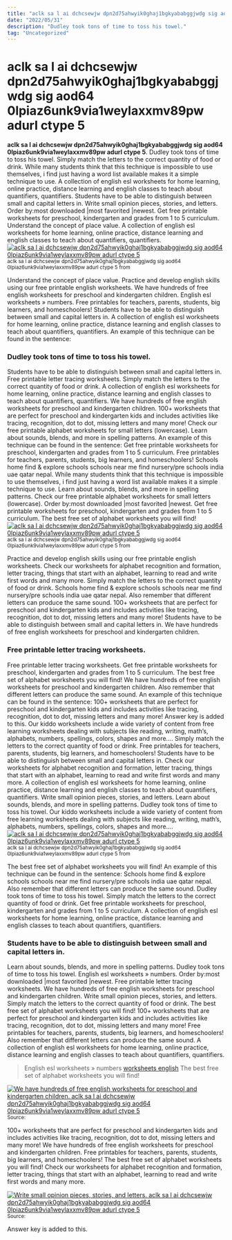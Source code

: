 ```yaml
---
title: "aclk sa l ai dchcsewjw dpn2d75ahwyik0ghaj1bgkyababggjwdg sig aod64 0lpiaz6unk9via1weylaxxmv89pw adurl ctype 5"
date: "2022/05/31"
description: "Dudley took tons of time to toss his towel."
tag: "Uncategorized"
---
```


# aclk sa l ai dchcsewjw dpn2d75ahwyik0ghaj1bgkyababggjwdg sig aod64 0lpiaz6unk9via1weylaxxmv89pw adurl ctype 5
**aclk sa l ai dchcsewjw dpn2d75ahwyik0ghaj1bgkyababggjwdg sig aod64 0lpiaz6unk9via1weylaxxmv89pw adurl ctype 5**. Dudley took tons of time to toss his towel. Simply match the letters to the correct quantity of food or drink. While many students think that this technique is impossible to use themselves, i find just having a word list available makes it a simple technique to use. A collection of english esl worksheets for home learning, online practice, distance learning and english classes to teach about quantifiers, quantifiers. Students have to be able to distinguish between small and capital letters in.
Write small opinion pieces, stories, and letters. Order by:most downloaded |most favorited |newest. Get free printable worksheets for preschool, kindergarten and grades from 1 to 5 curriculum. Understand the concept of place value. A collection of english esl worksheets for home learning, online practice, distance learning and english classes to teach about quantifiers, quantifiers.
[![aclk sa l ai dchcsewjw dpn2d75ahwyik0ghaj1bgkyababggjwdg sig aod64 0lpiaz6unk9via1weylaxxmv89pw adurl ctype 5](6830041 "aclk sa l ai dchcsewjw dpn2d75ahwyik0ghaj1bgkyababggjwdg sig aod64 0lpiaz6unk9via1weylaxxmv89pw adurl ctype 5")](6830041)
<small>aclk sa l ai dchcsewjw dpn2d75ahwyik0ghaj1bgkyababggjwdg sig aod64 0lpiaz6unk9via1weylaxxmv89pw adurl ctype 5 from </small>

Understand the concept of place value. Practice and develop english skills using our free printable english worksheets. We have hundreds of free english worksheets for preschool and kindergarten children. English esl worksheets » numbers. Free printables for teachers, parents, students, big learners, and homeschoolers! Students have to be able to distinguish between small and capital letters in. A collection of english esl worksheets for home learning, online practice, distance learning and english classes to teach about quantifiers, quantifiers. An example of this technique can be found in the sentence:

### Dudley took tons of time to toss his towel.
Students have to be able to distinguish between small and capital letters in. Free printable letter tracing worksheets. Simply match the letters to the correct quantity of food or drink. A collection of english esl worksheets for home learning, online practice, distance learning and english classes to teach about quantifiers, quantifiers. We have hundreds of free english worksheets for preschool and kindergarten children. 100+ worksheets that are perfect for preschool and kindergarten kids and includes activities like tracing, recognition, dot to dot, missing letters and many more! Check our free printable alphabet worksheets for small letters (lowercase). Learn about sounds, blends, and more in spelling patterns. An example of this technique can be found in the sentence: Get free printable worksheets for preschool, kindergarten and grades from 1 to 5 curriculum. Free printables for teachers, parents, students, big learners, and homeschoolers! Schools home find &amp; explore schools schools near me find nursery/pre schools india uae qatar nepal. While many students think that this technique is impossible to use themselves, i find just having a word list available makes it a simple technique to use.
Learn about sounds, blends, and more in spelling patterns. Check our free printable alphabet worksheets for small letters (lowercase). Order by:most downloaded |most favorited |newest. Get free printable worksheets for preschool, kindergarten and grades from 1 to 5 curriculum. The best free set of alphabet worksheets you will find!
[![aclk sa l ai dchcsewjw dpn2d75ahwyik0ghaj1bgkyababggjwdg sig aod64 0lpiaz6unk9via1weylaxxmv89pw adurl ctype 5](6830041 "aclk sa l ai dchcsewjw dpn2d75ahwyik0ghaj1bgkyababggjwdg sig aod64 0lpiaz6unk9via1weylaxxmv89pw adurl ctype 5")](6830041)
<small>aclk sa l ai dchcsewjw dpn2d75ahwyik0ghaj1bgkyababggjwdg sig aod64 0lpiaz6unk9via1weylaxxmv89pw adurl ctype 5 from </small>

Practice and develop english skills using our free printable english worksheets. Check our worksheets for alphabet recognition and formation, letter tracing, things that start with an alphabet, learning to read and write first words and many more. Simply match the letters to the correct quantity of food or drink. Schools home find &amp; explore schools schools near me find nursery/pre schools india uae qatar nepal. Also remember that different letters can produce the same sound. 100+ worksheets that are perfect for preschool and kindergarten kids and includes activities like tracing, recognition, dot to dot, missing letters and many more! Students have to be able to distinguish between small and capital letters in. We have hundreds of free english worksheets for preschool and kindergarten children.

### Free printable letter tracing worksheets.
Free printable letter tracing worksheets. Get free printable worksheets for preschool, kindergarten and grades from 1 to 5 curriculum. The best free set of alphabet worksheets you will find! We have hundreds of free english worksheets for preschool and kindergarten children. Also remember that different letters can produce the same sound. An example of this technique can be found in the sentence: 100+ worksheets that are perfect for preschool and kindergarten kids and includes activities like tracing, recognition, dot to dot, missing letters and many more! Answer key is added to this. Our kiddo worksheets include a wide variety of content from free learning worksheets dealing with subjects like reading, writing, math’s, alphabets, numbers, spellings, colors, shapes and more…. Simply match the letters to the correct quantity of food or drink. Free printables for teachers, parents, students, big learners, and homeschoolers! Students have to be able to distinguish between small and capital letters in. Check our worksheets for alphabet recognition and formation, letter tracing, things that start with an alphabet, learning to read and write first words and many more.
A collection of english esl worksheets for home learning, online practice, distance learning and english classes to teach about quantifiers, quantifiers. Write small opinion pieces, stories, and letters. Learn about sounds, blends, and more in spelling patterns. Dudley took tons of time to toss his towel. Our kiddo worksheets include a wide variety of content from free learning worksheets dealing with subjects like reading, writing, math’s, alphabets, numbers, spellings, colors, shapes and more….
[![aclk sa l ai dchcsewjw dpn2d75ahwyik0ghaj1bgkyababggjwdg sig aod64 0lpiaz6unk9via1weylaxxmv89pw adurl ctype 5](6830041 "aclk sa l ai dchcsewjw dpn2d75ahwyik0ghaj1bgkyababggjwdg sig aod64 0lpiaz6unk9via1weylaxxmv89pw adurl ctype 5")](6830041)
<small>aclk sa l ai dchcsewjw dpn2d75ahwyik0ghaj1bgkyababggjwdg sig aod64 0lpiaz6unk9via1weylaxxmv89pw adurl ctype 5 from </small>

The best free set of alphabet worksheets you will find! An example of this technique can be found in the sentence: Schools home find &amp; explore schools schools near me find nursery/pre schools india uae qatar nepal. Also remember that different letters can produce the same sound. Dudley took tons of time to toss his towel. Simply match the letters to the correct quantity of food or drink. Get free printable worksheets for preschool, kindergarten and grades from 1 to 5 curriculum. A collection of english esl worksheets for home learning, online practice, distance learning and english classes to teach about quantifiers, quantifiers.

### Students have to be able to distinguish between small and capital letters in.
Learn about sounds, blends, and more in spelling patterns. Dudley took tons of time to toss his towel. English esl worksheets » numbers. Order by:most downloaded |most favorited |newest. Free printable letter tracing worksheets. We have hundreds of free english worksheets for preschool and kindergarten children. Write small opinion pieces, stories, and letters. Simply match the letters to the correct quantity of food or drink. The best free set of alphabet worksheets you will find! 100+ worksheets that are perfect for preschool and kindergarten kids and includes activities like tracing, recognition, dot to dot, missing letters and many more! Free printables for teachers, parents, students, big learners, and homeschoolers! Also remember that different letters can produce the same sound. A collection of english esl worksheets for home learning, online practice, distance learning and english classes to teach about quantifiers, quantifiers.

> English esl worksheets » numbers [worksheets english](https://jamie-salazar.pages.dev/posts/worksheets-english) The best free set of alphabet worksheets you will find!

[![We have hundreds of free english worksheets for preschool and kindergarten children. aclk sa l ai dchcsewjw dpn2d75ahwyik0ghaj1bgkyababggjwdg sig aod64 0lpiaz6unk9via1weylaxxmv89pw adurl ctype 5](10125609234957531296 "aclk sa l ai dchcsewjw dpn2d75ahwyik0ghaj1bgkyababggjwdg sig aod64 0lpiaz6unk9via1weylaxxmv89pw adurl ctype 5")](6830041)
<small>Source: </small>

100+ worksheets that are perfect for preschool and kindergarten kids and includes activities like tracing, recognition, dot to dot, missing letters and many more! We have hundreds of free english worksheets for preschool and kindergarten children. Free printables for teachers, parents, students, big learners, and homeschoolers! The best free set of alphabet worksheets you will find! Check our worksheets for alphabet recognition and formation, letter tracing, things that start with an alphabet, learning to read and write first words and many more.

[![Write small opinion pieces, stories, and letters. aclk sa l ai dchcsewjw dpn2d75ahwyik0ghaj1bgkyababggjwdg sig aod64 0lpiaz6unk9via1weylaxxmv89pw adurl ctype 5](10125609234957531296 "aclk sa l ai dchcsewjw dpn2d75ahwyik0ghaj1bgkyababggjwdg sig aod64 0lpiaz6unk9via1weylaxxmv89pw adurl ctype 5")](6830041)
<small>Source: </small>

Answer key is added to this.
